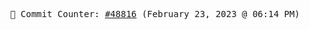 <p align="center">
    <samp>
        📮 Commit Counter: <a href="https://github.com/Javascript-void0/Javascript-void0/commits/main">#48816</a> (February 23, 2023 @ 06:14 PM)
    </samp>
</p>
